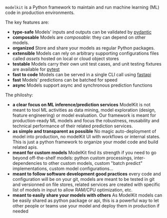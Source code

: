 `modelkit` is a Python framework to maintain and run machine learning (ML) code in production environments.

The key features are:

- **type-safe** Models' inputs and outputs can be validated by [pydantic](https://pydantic-docs.helpmanual.io/)
- **composable** Models are *composable*: they can depend on other models. 
- **organized** Store and share your models as regular Python packages.
- **extensible** Models can rely on arbitrary supporting configurations files called *assets* hosted on local or cloud object stores
- **testable** Models carry their own unit test cases, and unit testing fixtures are available for [pytest](https://docs.pytest.org/en/6.2.x/)
- **fast to code** Models can be served in a single CLI call using [fastapi](https://fastapi.tiangolo.com/)
- **fast** Models' predictions can be batched for speed
- **async** Models support async and synchronous prediction functions

The philoshy:

- **a clear focus on ML inference/prediction services** ModelKit is not meant to tool ML activities as data mining, model exploration (design, feature engineering) or model evaluation. Our framework is meant for production-ready ML models and focus the robustness, reusability and technical performance of their related prediction services.
- **as simple and transparent as possible** No magic auto-deployment of model into production, no modelKit UI with workflows or internal states. This is just a python framework to organize your model code and build related apis.
- **meant for custom models** ModelKit find its strength if you need to go beyond off-the-shelf models: python custom processings, inter-dependencies to other custom models, custom "batch predict" implementations, custom model configurations...
- **meant to follow software development good practices** every code and configuration will be on your git, models are meant to be tested in git and versionned on file stores, related services are created with specific list of models in input to allow RAM/CPU optimization, etc.
- **meant to easily share your models with others** As ModelKit models can be easily shared as python package or api, this is a powerful way to let other people or teams use your model and deploy them in production if needed